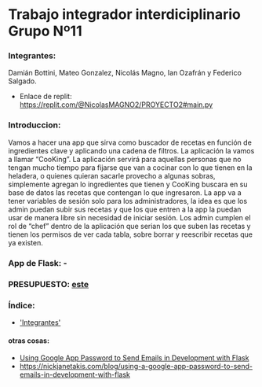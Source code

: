 # Trabajo integrador interdiciplinario Grupo Nº11


### Integrantes:
Damián Bottini, Mateo Gonzalez, Nicolás Magno, Ian Ozafrán y Federico Salgado.

* Enlace de replit: https://replit.com/@NicolasMAGNO2/PROYECTO2#main.py


### Introduccion:
Vamos a hacer una app que sirva como buscador de recetas en función de ingredientes clave y aplicando una cadena de filtros. La aplicación la vamos a llamar “CooKing”. La aplicación servirá para aquellas personas que no tengan mucho tiempo para fijarse que van a cocinar con lo que tienen en la heladera, o quienes quieran sacarle provecho a algunas sobras, simplemente agregan lo ingredientes que tienen y CooKing buscara en su base de datos las recetas que contengan lo que ingresaron. La app va a tener variables de sesión solo para los administradores, la idea es que los admin puedan subir sus recetas y que los que entren a la app la puedan usar de manera libre sin necesidad de iniciar sesión. Los admin cumplen el rol de “chef” dentro de la aplicación que serian los que suben las recetas y tienen los permisos de ver cada tabla, sobre borrar y reescribir recetas que ya existen. 

### App de Flask: -

### PRESUPUESTO: [este](/Presupuesto/PRESUPUESTO.md)

### Índice:
* ['Integrantes'](#Integrantes)


#### otras cosas:

  * [Using Google App Password to Send Emails in Development with Flask](https://nickjanetakis.com/blog/using-a-google-app-password-to-send-emails-in-development-with-flask)
  * https://nickjanetakis.com/blog/using-a-google-app-password-to-send-emails-in-development-with-flask
